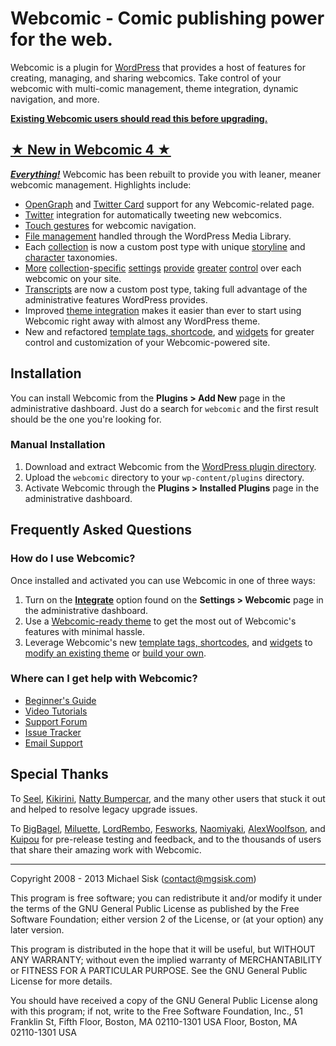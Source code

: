 # Webcomic - Comic publishing power for the web.

Webcomic is a plugin for [WordPress](//wordpress.org) that provides a host of features for creating, managing, and sharing webcomics. Take control of your webcomic with multi-comic management, theme integration, dynamic navigation, and more.

[**Existing Webcomic users should read this before upgrading.**](https://github.com/mgsisk/webcomic/wiki/Upgrading)

## [★ New in Webcomic 4 ★](//vimeo.com/channels/webcomic)

[_**Everything!**_](//github.com/mgsisk/webcomic/wiki) Webcomic has been rebuilt to provide you with leaner, meaner webcomic management. Highlights include:

- [OpenGraph](//ogp.me) and [Twitter Card](//dev.twitter.com/docs/cards) support for any Webcomic-related page.
- [Twitter](//twitter.com) integration for automatically tweeting new webcomics.
- [Touch gestures](//github.com/mgsisk/webcomic/wiki/Touch-Gestures) for webcomic navigation.
- [File management](//github.com/mgsisk/webcomic/wiki/Media) handled through the WordPress Media Library.
- Each [collection](//github.com/mgsisk/webcomic/wiki/Webcomic-Collections) is now a custom post type with unique [storyline](//github.com/mgsisk/webcomic/wiki/Storylines) and [character](//github.com/mgsisk/webcomic/wiki/Characters) taxonomies.
- [More](//github.com/mgsisk/webcomic/wiki/General-Settings) [collection](//github.com/mgsisk/webcomic/wiki/Transcript-Settings)-[specific](//github.com/mgsisk/webcomic/wiki/Commerce-Settings) [settings](//github.com/mgsisk/webcomic/wiki/Access-Settings) [provide](//github.com/mgsisk/webcomic/wiki/Post-Settings) [greater](//github.com/mgsisk/webcomic/wiki/Permalink-Settings) [control](//github.com/mgsisk/webcomic/wiki/Twitter-Settings) over each webcomic on your site.
- [Transcripts](//github.com/mgsisk/webcomic/wiki/Transcripts) are now a custom post type, taking full advantage of the administrative features WordPress provides.
- Improved [theme integration](//github.com/mgsisk/webcomic/wiki/Configuring) makes it easier than ever to start using Webcomic right away with almost any WordPress theme.
- New and refactored [template tags, shortcode](//github.com/mgsisk/webcomic/wiki/Template-Tags-and-Shortcodes), and [widgets](//github.com/mgsisk/webcomic/wiki/Widgets) for greater control and customization of your Webcomic-powered site.

## Installation

You can install Webcomic from the **Plugins > Add New** page in the administrative dashboard. Just do a search for `webcomic` and the first result should be the one you're looking for.

### Manual Installation

1. Download and extract Webcomic from the [WordPress plugin directory](//wordpress.org/extend/plugins/webcomic).
2. Upload the `webcomic` directory to your `wp-content/plugins` directory.
3. Activate Webcomic through the **Plugins > Installed Plugins** page in the administrative dashboard.

## Frequently Asked Questions

### How do I use Webcomic?

Once installed and activated you can use Webcomic in one of three ways:

1. Turn on the [**Integrate**](//github.com/mgsisk/webcomic/wiki/Configuring) option found on the **Settings > Webcomic** page in the administrative dashboard.
2. Use a [Webcomic-ready theme](http://webcomic.nu) to get the most out of Webcomic's features with minimal hassle.
3. Leverage Webcomic's new [template tags, shortcodes](//github.com/mgsisk/webcomic/wiki/Template-Tags-and-Shortcodes), and [widgets](//github.com/mgsisk/webcomic/wiki/Widgets) to [modify an existing theme](//wordpress.org/extend/themes) or [build your own](//codex.wordpress.org/Theme_Development).

### Where can I get help with Webcomic?

- [Beginner's Guide](//github.com/mgsisk/webcomic/wiki)
- [Video Tutorials](//vimeo.com/channels/webcomic)
- [Support Forum](//groups.google.com/d/forum/webcomicnu)
- [Issue Tracker](//github.com/mgsisk/webcomic/issues)
- [Email Support](mailto:support@webcomic.nu)

## Special Thanks

To [Seel](//twitter.com/webcrumblick), [Kikirini](//twitter.com/Kikirini), [Natty Bumpercar](//twitter.com/nattybumpercar), and the many other users that stuck it out and helped to resolve legacy upgrade issues.

To [BigBagel](//twitter.com/DrPotatoMonster), [Miluette](//twitter.com/miluette), [LordRembo](//twitter.com/lordrembo), [Fesworks](//twitter.com/fesworks), [Naomiyaki](//twitter.com/naomiyaki), [AlexWoolfson](//twitter.com/alexwoolfson), and [Kuipou](//twitter.com/kuipou) for pre-release testing and feedback, and to the thousands of users that share their amazing work with Webcomic.

---

Copyright 2008 - 2013 Michael Sisk (contact@mgsisk.com)

This program is free software; you can redistribute it and/or modify it under the terms of the GNU General Public License as published by the Free Software Foundation; either version 2 of the License, or (at your option) any later version.

This program is distributed in the hope that it will be useful, but WITHOUT ANY WARRANTY; without even the implied warranty of MERCHANTABILITY or FITNESS FOR A PARTICULAR PURPOSE. See the GNU General Public License for more details.

You should have received a copy of the GNU General Public License along with this program; if not, write to the Free Software Foundation, Inc., 51 Franklin St, Fifth Floor, Boston, MA 02110-1301 USA Floor, Boston, MA 02110-1301 USA